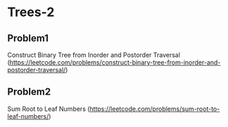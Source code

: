 # Trees-2

## Problem1 
Construct Binary Tree from Inorder and Postorder Traversal (https://leetcode.com/problems/construct-binary-tree-from-inorder-and-postorder-traversal/)

## Problem2
Sum Root to Leaf Numbers (https://leetcode.com/problems/sum-root-to-leaf-numbers/)
   

